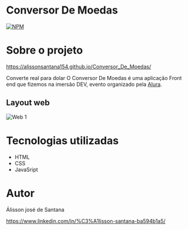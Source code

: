 # Conversor De Moedas

[![NPM](https://img.shields.io/npm/l/react)](https://github.com/alissonsantana154/Conversor_De_Moedas/blob/master/LICENSE) 


# Sobre o projeto

https://alissonsantana154.github.io/Conversor_De_Moedas/

Converte real para dolar
O Conversor De Moedas é uma aplicação Front end que fizemos na imersão DEV, evento organizado pela [Alura](https://www.alura.com.br/ "Site alura ").


## Layout web

![Web 1](https://media0.giphy.com/media/kYusRnj0cYr8l9Vmm8/giphy.gif?cid=790b7611ce8c5d39630b4c16e13d22f2f59981f73b3777f8&rid=giphy.gif&ct=g)


# Tecnologias utilizadas

- HTML 
- CSS
- JavaSript


# Autor

Álisson josé de Santana

https://www.linkedin.com/in/%C3%A1lisson-santana-ba594b1a5/

